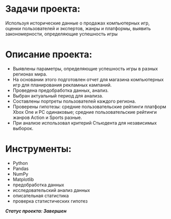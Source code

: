 # Задачи проекта:

Используя исторические данные о продажах компьютерных игр, оценки пользователей и экспертов, жанры и платформы, выявить закономерности, определяющие успешность игры 

# Описание проекта:

- Выявлены параметры, определяющие успешность игры в разных регионах мира. 
- На основании этого подготовлен отчет для магазина компьютерных игр для планирования рекламных кампаний. 
- Проведена предобработка данных, анализ. 
- Выбран актуальный период для анализа. 
- Составлены портреты пользователей каждого региона. 
- Проверены гипотезы: средние пользовательские рейтинги платформ Xbox One и PC одинаковые; средние пользовательские рейтинги жанров Action и Sports разные. 
- При анализе использовал критерий Стьюдента для независимых выборок.

# Инструменты:

- Python
- Pandas
- NumPy
- Matplotlib
- предобработка данных
- исследовательский анализ данных
- описательная статистика
- проверка статистических гипотез


***Статус проекта: Завершен***
